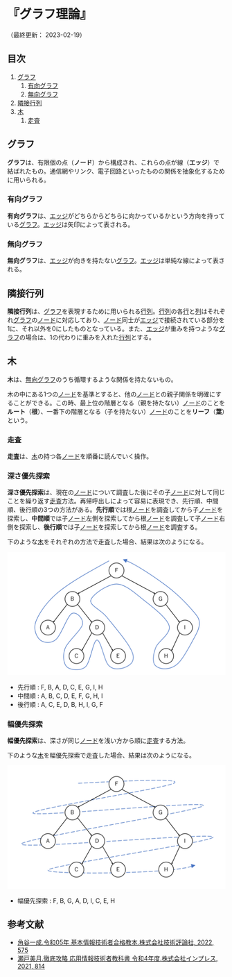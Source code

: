 # 『グラフ理論』

（最終更新： 2023-02-19）


## 目次

1. [グラフ](#グラフ)
	1. [有向グラフ](#有向グラフ)
	1. [無向グラフ](#無向グラフ)
1. [隣接行列](#隣接行列)
1. [木](#木)
	1. [走査](#走査)


## グラフ

**グラフ**は、有限個の点（**ノード**）から構成され、これらの点が線（**エッジ**）で結ばれたもの。通信網やリンク、電子回路といったものの関係を抽象化するために用いられる。

### 有向グラフ

**有向グラフ**は、[エッジ](#グラフ)がどちらからどちらに向かっているかという方向を持っている[グラフ](#グラフ)。[エッジ](#グラフ)は矢印によって表される。

### 無向グラフ

**無向グラフ**は、[エッジ](#グラフ)が向きを持たない[グラフ](#グラフ)。[エッジ](#グラフ)は単純な線によって表される。


## 隣接行列

**隣接行列**は、[グラフ](#グラフ)を表現するために用いられる[行列](./numerical_calculation.md#行列)。[行列](./numerical_calculation.md#行列)の各[行](./numerical_calculation.md#行列)と[列](./numerical_calculation.md#行列)はそれぞれ[グラフ](#グラフ)の[ノード](#グラフ)に対応しており、[ノード](#グラフ)同士が[エッジ](#グラフ)で接続されている部分を1に、それ以外を0にしたものとなっている。また、[エッジ](#グラフ)が重みを持つような[グラフ](#グラフ)の場合は、1の代わりに重みを入れた[行列](./numerical_calculation.md#行列)とする。


## 木

**木**は、[無向グラフ](#無向グラフ)のうち循環するような関係を持たないもの。

木の中にある1つの[ノード](#グラフ)を基準とすると、他の[ノード](#グラフ)との親子関係を明確にすることができる。この時、最上位の階層となる（親を持たない）[ノード](#グラフ)のことを**ルート**（**根**）、一番下の階層となる（子を持たない）[ノード](#グラフ)のことを**リーフ**（**葉**）という。

### 走査

**走査**は、[木](#木)の持つ各[ノード](#グラフ)を順番に読んでいく操作。

### 深さ優先探索

**深さ優先探索**は、現在の[ノード](#グラフ)について調査した後にその子[ノード](#グラフ)に対して同じことを繰り返す[走査](#走査)方法。再帰呼出しによって容易に表現でき、先行順、中間順、後行順の3つの方法がある。**先行順**では根[ノード](#グラフ)を調査してから子[ノード](#グラフ)を探索し、**中間順**では子[ノード](#グラフ)左側を探索してから根[ノード](#グラフ)を調査して子[ノード](#グラフ)右側を探索し、**後行順**では子[ノード](#グラフ)を探索してから根[ノード](#グラフ)を調査する。

下のような[木](#木)をそれぞれの方法で走査した場合、結果は次のようになる。

![ソート済み二分木](../assets/depth_first_search.png)

- 先行順 : F, B, A, D, C, E, G, I, H
- 中間順 : A, B, C, D, E, F, G, H, I
- 後行順 : A, C, E, D, B, H, I, G, F

### 幅優先探索

**幅優先探索**は、深さが同じ[ノード](#グラフ)を浅い方から順に[走査](#走査)する方法。

下のような[木](#木)を幅優先探索で走査した場合、結果は次のようになる。

![ソート済み二分木](../assets/breadth_first_search.png)

- 幅優先探索 : F, B, G, A, D, I, C, E, H


## 参考文献

- [角谷一成.令和05年 基本情報技術者合格教本.株式会社技術評論社, 2022, 575](https://gihyo.jp/book/2022/978-4-297-13164-7)
- [瀬戸美月.徹底攻略 応用情報技術者教科書 令和4年度.株式会社インプレス, 2021, 814](https://book.impress.co.jp/books/1121101057)
